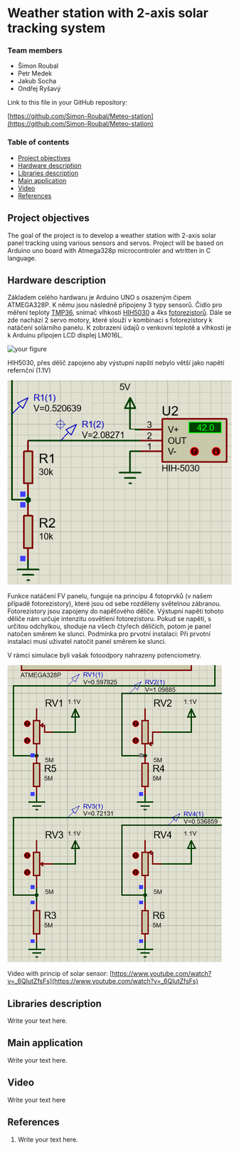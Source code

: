 # Weather station with 2-axis solar tracking system

### Team members

* Šimon Roubal 
* Petr Medek 
* Jakub Socha 
* Ondřej Ryšavý 


Link to this file in your GitHub repository:

[https://github.com/Simon-Roubal/Meteo-station](https://github.com/Simon-Roubal/Meteo-station)

### Table of contents

* [Project objectives](#objectives)
* [Hardware description](#hardware)
* [Libraries description](#libs)
* [Main application](#main)
* [Video](#video)
* [References](#references)

<a name="objectives"></a>

## Project objectives

The goal of the project is to develop a weather station with 2-axis solar panel tracking using various sensors and servos. Project will be based on Arduino uno board with Atmega328p microcontroler and wtritten in C language.

<a name="hardware"></a>

## Hardware description

Základem celého hardwaru je Arduino UNO s osazeným čipem ATMEGA328P. K němu jsou následně připojeny 3 typy sensorů. Čidlo pro měření teploty [TMP36](https://www.analog.com/media/en/technical-documentation/data-sheets/TMP35_36_37.pdf), snímač vlhkosti [HIH5030](https://sensing.honeywell.com/honeywell-sensing-hih5030-5031-series-product-sheet-009050-2-en.pdf) a 4ks [fotorezistorů](https://dratek.cz/arduino/1073-fotorezistor-5mm-gl5539.html). Dále se zde nachází 2 servo motory, které slouží v kombinaci s fotorezistory k natáčení solárního panelu. K zobrazení údajů o venkovní teplotě a vlhkosti je k Arduinu připojen LCD displej LM016L. 

![your figure]()

HIH5030, přes dělič zapojeno aby výstupní napští nebylo větší jako napětí refernční (1.1V)

![HIH5030](images/HIH-5030.png) 
 
Funkce natáčení FV panelu, funguje na principu 4 fotoprvků (v našem případě fotorezistory), které jsou od sebe rozděleny světelnou zábranou. 
Fotorezistory jsou zapojeny do napěťového děliče. 
Výstupní napětí tohoto děliče nám určuje intenzitu osvětlení fotorezistoru. 
Pokud se napětí, s určitou odchylkou, shoduje na všech čtyřech děličích, potom je panel natočen směrem ke slunci.
Podmínka pro prvotní instalaci: Při prvotní instalaci musí uživatel natočit panel směrem ke slunci.

V rámci simulace byli vašak fotoodpory nahrazeny potenciometry.

![solar sensor](images/solar_sensor.png) 

Video with princip of solar sensor: [https://www.youtube.com/watch?v=_6QIutZfsFs](https://www.youtube.com/watch?v=_6QIutZfsFs)


<a name="libs"></a>

## Libraries description

Write your text here.

<a name="main"></a>

## Main application

Write your text here.

<a name="video"></a>

## Video

Write your text here

<a name="references"></a>

## References

1. Write your text here.
